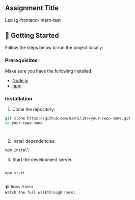 ## Assignment Title

Lexisg-frontend-intern-test

## 🚀 Getting Started

Follow the steps below to run the project locally:

### Prerequisites

Make sure you have the following installed:

- [Node.js](https://nodejs.org/)
- [npm](https://www.npmjs.com/)

### Installation

1. Clone the repository:

```bash
git clone https://github.com/nikhil19d/your-repo-name.git
cd your-repo-name
```
```
```
```

```
2. Install dependencies:
```bash
npm install
```

3. Start the development server:
```bash

npm start
```
```

📹 Demo Video
Watch the full walkthrough here:
